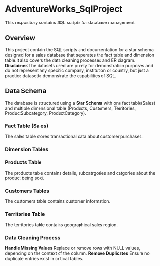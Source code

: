 # AdventureWorks_SqlProject
This respository contains SQL scripts for database management
## Overview
This project contain the SQL scripts and documentation for a star schema designed for a sales database that seperates the fact table and dimension table.It also covers the data cleaning processes and ER diagram.
**Disclaimer**:The datasets used are purely for demonstration purposes and do not represent any specific company, institution or country, but just a practice datasetto demonstrate the capabilities of SQL.

## Data Schema
The database is structured using a **Star Schema** with one fact table(Sales) and multiple dimensional table (Products, Customers, Territories, ProductSubcategory, ProductCategory).

### Fact Table (Sales)
The sales table stores transactional data about customer purchases.

### Dimension Tables
### Products Table
The products table contains details, subcatrgories and catgories about the product being sold.

### Customers Tables
The customers table contains customer information.

### Territories Table
The territories table contains geographical sales region.

### Data Cleaning Process
**Handle Missing Values**
   Replace or remove rows with NULL values, depending on the context of the column.
**Remove Duplicates**
    Ensure no duplicate entries exist in critical tables.

    


